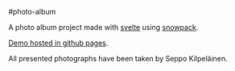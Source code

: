 #photo-album

A photo album project made with [svelte](https://svelte.dev/) using [snowpack](https://www.snowpack.dev/).

[Demo hosted in github pages](https://shibii.github.io/photo-album/).

All presented photographs have been taken by Seppo Kilpeläinen.
